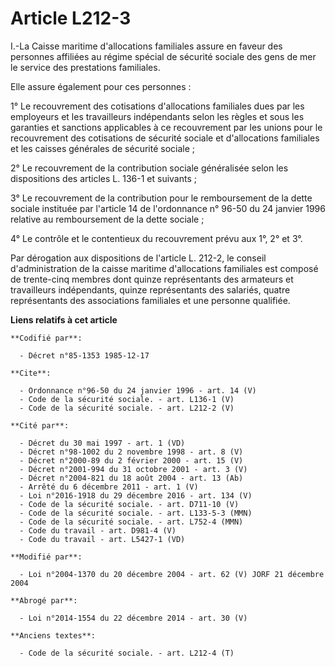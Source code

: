 # Article L212-3

I.-La Caisse maritime d'allocations familiales assure en faveur des personnes affiliées au régime spécial de sécurité sociale
des gens de mer le service des prestations familiales. 

Elle assure également pour ces personnes : 

1° Le recouvrement des cotisations d'allocations familiales dues par les employeurs et les travailleurs indépendants selon
les règles et sous les garanties et sanctions applicables à ce recouvrement par les unions pour le recouvrement des
cotisations de sécurité sociale et d'allocations familiales et les caisses générales de sécurité sociale ; 

2° Le recouvrement de la contribution sociale généralisée selon les dispositions des articles L. 136-1 et suivants ; 

3° Le recouvrement de la contribution pour le remboursement de la dette sociale instituée par l'article 14 de l'ordonnance n°
96-50 du 24 janvier 1996 relative au remboursement de la dette sociale ; 

4° Le contrôle et le contentieux du recouvrement prévu aux 1°, 2° et 3°. 

Par dérogation aux dispositions de l'article L. 212-2, le conseil d'administration de la caisse maritime d'allocations
familiales est composé de trente-cinq membres dont quinze représentants des armateurs et travailleurs indépendants, quinze
représentants des salariés, quatre représentants des associations familiales et une personne qualifiée.

**Liens relatifs à cet article**

	**Codifié par**:

	  - Décret n°85-1353 1985-12-17

	**Cite**:

	  - Ordonnance n°96-50 du 24 janvier 1996 - art. 14 (V)
	  - Code de la sécurité sociale. - art. L136-1 (V)
	  - Code de la sécurité sociale. - art. L212-2 (V)

	**Cité par**:

	  - Décret du 30 mai 1997 - art. 1 (VD)
	  - Décret n°98-1002 du 2 novembre 1998 - art. 8 (V)
	  - Décret n°2000-89 du 2 février 2000 - art. 15 (V)
	  - Décret n°2001-994 du 31 octobre 2001 - art. 3 (V)
	  - Décret n°2004-821 du 18 août 2004 - art. 13 (Ab)
	  - Arrêté du 6 décembre 2011 - art. 1 (V)
	  - Loi n°2016-1918 du 29 décembre 2016 - art. 134 (V)
	  - Code de la sécurité sociale. - art. D711-10 (V)
	  - Code de la sécurité sociale. - art. L133-5-3 (MMN)
	  - Code de la sécurité sociale. - art. L752-4 (MMN)
	  - Code du travail - art. D981-4 (V)
	  - Code du travail - art. L5427-1 (VD)

	**Modifié par**:

	  - Loi n°2004-1370 du 20 décembre 2004 - art. 62 (V) JORF 21 décembre 2004

	**Abrogé par**:

	  - Loi n°2014-1554 du 22 décembre 2014 - art. 30 (V)

	**Anciens textes**:

	  - Code de la sécurité sociale. - art. L212-4 (T)
